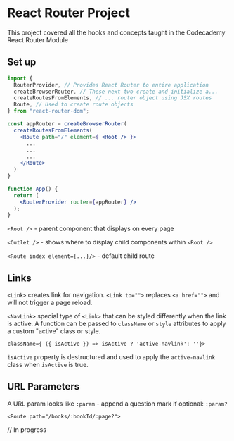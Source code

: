 # React Router Project

This project covered all the hooks and concepts taught in the Codecademy React Router Module

## Set up

```jsx
import {
  RouterProvider, // Provides React Router to entire application
  createBrowserRouter, // These next two create and initialize a...
  createRoutesFromElements, // ... router object using JSX routes
  Route, // Used to create route objects
} from "react-router-dom";

const appRouter = createBrowserRouter(
  createRoutesFromElements(
    <Route path="/" element={ <Root /> }>
      ...
      ...
      ...
    </Route>
  )
}

function App() {
  return (
    <RouterProvider router={appRouter} />
  );
}
```

`<Root />` - parent component that displays on every page

`<Outlet />` - shows where to  display child components within `<Root />`

`<Route index element={...}/>` - default child route

## Links

`<Link>` creates link for navigation. `<Link to="">` replaces `<a href="">` and will not trigger a page reload.

`<NavLink>` special type of `<Link>` that can be styled differently when the link is active. A function can be passed to `className` or `style` attributes to apply a custom "active" class or style.

`className={ ({ isActive }) => isActive ? 'active-navlink': ''}>`

`isActive` property is destructured and used to apply the `active-navlink` class when `isActive` is true.

## URL Parameters

A URL param looks like `:param` - append a question mark if optional: `:param?`

`<Route path="/books/:bookId/:page?">`

// In progress
